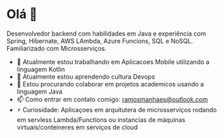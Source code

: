 # Olá 👋

Desenvolvedor backend com habilidades em Java e experiência com Spring, Hibernate, AWS LAmbda, Azure Funcions, SQL e NoSQL. Familiarizado com Microsserviços. 

- 🔭 Atualmente estou trabalhando em Aplicacoes Mobile utilizando a linguagem Kotlin
- 🌱 Atualmente estou aprendendo cultura Devops
- 👯 Estou procurando colaborar em projetos academicos usando a linguagem Java
- 📫 Como entrar em contato comigo: ramosmanhaes@outlook.com
- ⚡ Curiosidade: Aplicaçoes em arquitutera de microsserviços rodando em servless Lambda/Functions ou instancias de máquinas virtuais/conteineres em serviços de cloud

